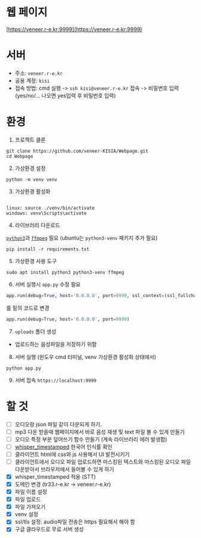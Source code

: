 # 웹 페이지
[https://veneer.r-e.kr:9999](https://veneer.r-e.kr:9999)


# 서버
- 주소: `veneer.r-e.kr`
- 공용 계정: `kisi`
- 접속 방법: cmd 실행 -> `ssh kisi@veneer.r-e.kr` 접속 -> 비밀번호 입력 (yes/no/... 나오면 yes입력 후 비밀번호 입력)

 
# 환경
1. 프로젝트 클론
```
git clone https://github.com/veneer-KISIA/Webpage.git
cd Webpage
```
2. 가상환경 설정
```
python -m venv venv
```
3. 가상환경 활성화
```

linux: source ./venv/bin/activate
windows: venv\Scripts\activate
```
4. 라이브러리 다운로드

[`python3`](https://www.python.org/downloads/)과 [`ffmpeg`](https://ffmpeg.org/) 필요 (ubuntu는 `python3-venv` 패키지 추가 필요)
```
pip install -r requirements.txt
```
5. 가상환경
사용 도구
```
sudo apt install python3 python3-venv ffmpeg
```
6. 서버 실행시 `app.py` 수정 필요
```py
app.run(debug=True, host='0.0.0.0', port=9999, ssl_context=(ssl_fullchain, ssl_privkey))
```
를 밑의 코드로 변경
```py
app.run(debug=True, host='0.0.0.0', port=9999)
```
7. `uploads` 폴더 생성  
- 업로드하는 음성파일을 저장하기 위함
8. 서버 실행 (윈도우 cmd 터미널, venv 가상환경 활성화 상태에서)
```
python app.py
```
9. 서버 접속
`https://localhost:9999`



# 할 것
- [ ] 오디오랑 json 파일 같이 다운되게 하기.
- [ ] mp3 다운 받을때 웹페이지에서 바로 음성 재생 및 text 파일 볼 수 있게 만들기
- [ ] 오디오 특정 부분 덮어쓰기 함수 만들기 (계속 라이브러리 에러 발생함)
- [ ] [whisper_timestamped](https://github.com/linto-ai/whisper-timestamped) 한국어 인식률 확인
- [ ] 클라이언트 html에 css와 js 사용해서 UI 발전시키기
- [ ] 클라이언트에서 오디오 파일 업로드하면 마스킹된 텍스트와 마스킹된 오디오 파일 다운받아서 브라우저에서 들어볼 수 있게 하기
- [x] whisper_timestamped 적용 (STT)
- [x] 도메인 변경 (tr33.r-e.kr -> veneer.r-e.kr)
- [x] 파일 이름 설정
- [x] 파일 업로드 
- [x] 파일 가져오기
- [x] venv 설정
- [x] ssl/tls 설정: audio파일 전송은 https 필요해서 해야 함
- [x] 구글 클라우드로 무료 서버 생성
